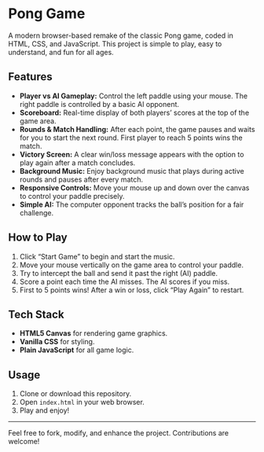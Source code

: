 # Pong Game

A modern browser-based remake of the classic Pong game, coded in HTML, CSS, and JavaScript. This project is simple to play, easy to understand, and fun for all ages. 

## Features

- **Player vs AI Gameplay:** Control the left paddle using your mouse. The right paddle is controlled by a basic AI opponent.
- **Scoreboard:** Real-time display of both players’ scores at the top of the game area.
- **Rounds & Match Handling:** After each point, the game pauses and waits for you to start the next round. First player to reach 5 points wins the match.
- **Victory Screen:** A clear win/loss message appears with the option to play again after a match concludes.
- **Background Music:** Enjoy background music that plays during active rounds and pauses after every match.
- **Responsive Controls:** Move your mouse up and down over the canvas to control your paddle precisely.
- **Simple AI:** The computer opponent tracks the ball’s position for a fair challenge.

## How to Play

1. Click “Start Game” to begin and start the music.
2. Move your mouse vertically on the game area to control your paddle.
3. Try to intercept the ball and send it past the right (AI) paddle.
4. Score a point each time the AI misses. The AI scores if you miss.
5. First to 5 points wins! After a win or loss, click “Play Again” to restart.

## Tech Stack

- **HTML5 Canvas** for rendering game graphics.
- **Vanilla CSS** for styling.
- **Plain JavaScript** for all game logic.

## Usage

1. Clone or download this repository.
2. Open `index.html` in your web browser.
3. Play and enjoy!

---

Feel free to fork, modify, and enhance the project. Contributions are welcome!
